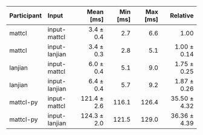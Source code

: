 | Participant | Input | Mean [ms] | Min [ms] | Max [ms] | Relative |
|:---|:---|---:|---:|---:|---:|
| mattcl | input-mattcl | 3.4 ± 0.4 | 2.7 | 6.6 | 1.00 |
| mattcl | input-lanjian | 3.4 ± 0.3 | 2.8 | 5.1 | 1.00 ± 0.14 |
| lanjian | input-mattcl | 6.0 ± 0.4 | 5.1 | 9.0 | 1.75 ± 0.25 |
| lanjian | input-lanjian | 6.4 ± 0.4 | 5.7 | 9.2 | 1.87 ± 0.26 |
| mattcl-py | input-mattcl | 121.4 ± 2.6 | 116.1 | 126.4 | 35.50 ± 4.32 |
| mattcl-py | input-lanjian | 124.3 ± 2.0 | 121.5 | 129.0 | 36.36 ± 4.39 |
